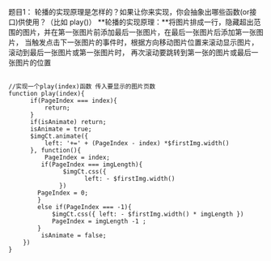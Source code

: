 题目1： 轮播的实现原理是怎样的？如果让你来实现，你会抽象出哪些函数(or接口)供使用？（比如 play()）
**轮播的实现原理：**将图片排成一行，隐藏超出范围的图片，并在第一张图片前添加最后一张图片，在最后一张图片后添加第一张图片，
当触发点击下一张图片的事件时，根据方向移动图片位置来滚动显示图片，滚动到最后一张图片或第一张图片时，
再次滚动要跳转到第一张的图片或最后一张图片的位置 


```

//实现一个play(index)函数 传入要显示的图片页数 
function play(index){ 
      if(PageIndex === index){ 
          return; 
      } 
      if(isAnimate) return; 
      isAnimate = true; 
      $imgCt.animate({
          left: '+=' + (PageIndex - index) *$firstImg.width() 
      }, function(){ 
          PageIndex = index; 
         if(PageIndex === imgLength){ 
               $imgCt.css({
                     left: - $firstImg.width() 
              }) 
        PageIndex = 0; 
        } 
        else if(PageIndex === -1){
            $imgCt.css({ left: - $firstImg.width() * imgLength }) 
            PageIndex = imgLength -1 ; 
        } 
         isAnimate = false; 
    }) 
}
```
